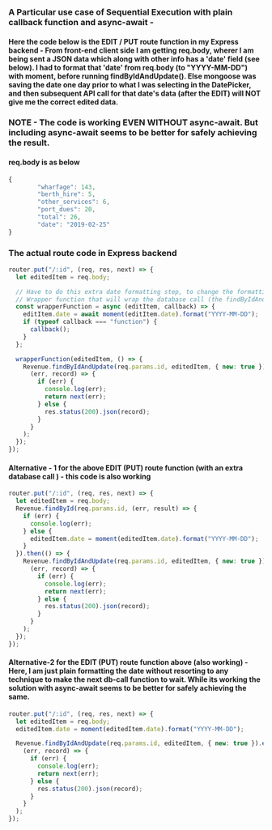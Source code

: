 ### A Particular use case of Sequential Execution with plain callback function and async-await -

#### Here the code below is the EDIT / PUT route function in my Express backend - From front-end client side I am getting req.body, wherer I am being sent a JSON data which along with other info has a 'date' field (see below). I had to format that 'date' from req.body (to "YYYY-MM-DD") with moment, before running findByIdAndUpdate(). Else mongoose was saving the date one day prior to what I was selecting in the DatePicker, and then subsequent API call for that date's data (after the EDIT) will NOT give me the correct edited data.

### NOTE - The code is working EVEN WITHOUT async-await. But including async-await seems to be better for safely achieving the result.

#### req.body is as below

```js
{
        "wharfage": 143,
        "berth_hire": 5,
        "other_services": 6,
        "port_dues": 20,
        "total": 26,
        "date": "2019-02-25"
}
```

### The actual route code in Express backend

```js
router.put("/:id", (req, res, next) => {
  let editedItem = req.body;

  // Have to do this extra date formatting step, to change the formatting of the 'date' field. Else mongoose was saving the date one day prior to what I was selecting in the DatePicker.
  // Wrapper function that will wrap the database call (the findByIdAndUpdate() query) within a callback function that gets executed after the database query has finished.
  const wrapperFunction = async (editItem, callback) => {
    editItem.date = await moment(editItem.date).format("YYYY-MM-DD");
    if (typeof callback === "function") {
      callback();
    }
  };

  wrapperFunction(editedItem, () => {
    Revenue.findByIdAndUpdate(req.params.id, editedItem, { new: true }).exec(
      (err, record) => {
        if (err) {
          console.log(err);
          return next(err);
        } else {
          res.status(200).json(record);
        }
      }
    );
  });
});
```

#### Alternative - 1 for the above EDIT (PUT) route function (with an extra database call ) - this code is also working

```js
router.put("/:id", (req, res, next) => {
  let editedItem = req.body;
  Revenue.findById(req.params.id, (err, result) => {
    if (err) {
      console.log(err);
    } else {
      editedItem.date = moment(editedItem.date).format("YYYY-MM-DD");
    }
  }).then(() => {
    Revenue.findByIdAndUpdate(req.params.id, editedItem, { new: true }).exec(
      (err, record) => {
        if (err) {
          console.log(err);
          return next(err);
        } else {
          res.status(200).json(record);
        }
      }
    );
  });
});
```

#### Alternative-2 for the EDIT (PUT) route function above (also working) - Here, I am just plain formatting the date without resorting to any technique to make the next db-call function to wait. While its working the solution with async-await seems to be better for safely achieving the same.

```js
router.put("/:id", (req, res, next) => {
  let editedItem = req.body;
  editedItem.date = moment(editedItem.date).format("YYYY-MM-DD");

  Revenue.findByIdAndUpdate(req.params.id, editedItem, { new: true }).exec(
    (err, record) => {
      if (err) {
        console.log(err);
        return next(err);
      } else {
        res.status(200).json(record);
      }
    }
  );
});
```
